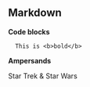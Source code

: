 ## Markdown

  **Code blocks**

      This is <b>bold</b>

  **Ampersands**

  Star Trek & Star Wars